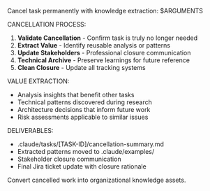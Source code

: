 Cancel task permanently with knowledge extraction: $ARGUMENTS

CANCELLATION PROCESS:

1. **Validate Cancellation** - Confirm task is truly no longer needed
2. **Extract Value** - Identify reusable analysis or patterns
3. **Update Stakeholders** - Professional closure communication
4. **Technical Archive** - Preserve learnings for future reference
5. **Clean Closure** - Update all tracking systems

VALUE EXTRACTION:

- Analysis insights that benefit other tasks
- Technical patterns discovered during research
- Architecture decisions that inform future work
- Risk assessments applicable to similar issues

DELIVERABLES:

- .claude/tasks/[TASK-ID]/cancellation-summary.md
- Extracted patterns moved to .claude/examples/
- Stakeholder closure communication
- Final Jira ticket update with closure rationale

Convert cancelled work into organizational knowledge assets.
